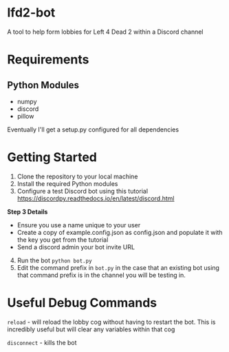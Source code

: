 # lfd2-bot
A tool to help form lobbies for Left 4 Dead 2 within a Discord channel

# Requirements
## Python Modules
- numpy
- discord
- pillow

Eventually I'll get a setup.py configured for all dependencies

# Getting Started

1. Clone the repository to your local machine
2. Install the required Python modules
3. Configure a test Discord bot using this tutorial https://discordpy.readthedocs.io/en/latest/discord.html

**Step 3 Details**
- Ensure you use a name unique to your user
- Create a copy of example.config.json as config.json and populate it with the key you get from the tutorial
- Send a discord admin your bot invite URL

4. Run the bot `python bot.py`
5. Edit the command prefix in `bot.py` in the case that an existing bot using that command prefix is in the channel you will be testing in.

# Useful Debug Commands

`reload` - will reload the lobby cog without having to restart the bot. This is incredibly useful but will clear any variables within that cog

`disconnect` - kills the bot



